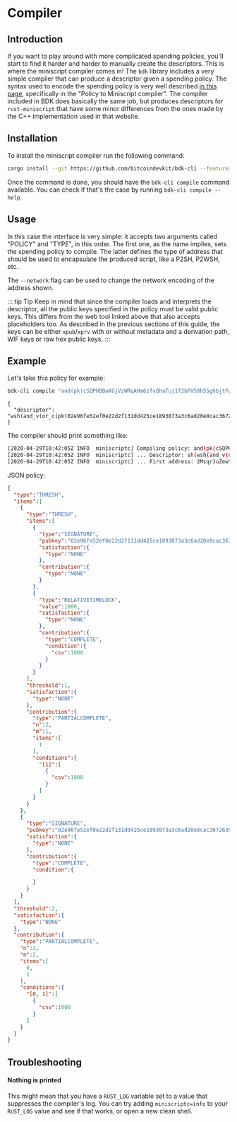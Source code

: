 # Compiler

## Introduction

If you want to play around with more complicated spending policies, you'll start to find it harder and harder to manually create the descriptors. This is where the miniscript compiler comes in! The `bdk` library
includes a very simple compiler that can produce a descriptor given a spending policy. The syntax used to encode the spending policy is very well described [in this page](http://bitcoin.sipa.be/miniscript/),
specifically in the "Policy to Miniscript compiler". The compiler included in BDK does basically the same job, but produces descriptors for `rust-miniscript` that have some minor differences from
the ones made by the C++ implementation used in that website.

## Installation

To install the miniscript compiler run the following command:

```bash
cargo install --git https://github.com/bitcoindevkit/bdk-cli --features="compiler"
```

Once the command is done, you should have the `bdk-cli compile` command available. You can check if that's the case by running `bdk-cli compile --help`.

## Usage

In this case the interface is very simple: it accepts two arguments called "POLICY" and "TYPE", in this order. The first one, as the name implies, sets the spending policy to compile. The latter defines the type
of address that should be used to encapsulate the produced script, like a P2SH, P2WSH, etc.

The `--network` flag can be used to change the network encoding of the address shown.

::: tip Tip
Keep in mind that since the compiler loads and interprets the descriptor, all the public keys specified in the policy must be valid public keys. This differs from the web tool linked above that also accepts
placeholders too. As described in the previous sections of this guide, the keys can be either `xpub`/`xprv` with or without metadata and a derivation path, WIF keys or raw hex public keys.
:::

## Example

Let's take this policy for example:

```bash
bdk-cli compile "and(pk(cSQPHDBwXGjVzWRqAHm6zfvQhaTuj1f2bFH58h55ghbjtFwvmeXR),or(50@pk(02e96fe52ef0e22d2f131dd425ce1893073a3c6ad20e8cac36726393dfb4856a4c),older(1000)))" --type wsh
```
```
{
  "descriptor": "wsh(and_v(or_c(pk(02e96fe52ef0e22d2f131dd425ce1893073a3c6ad20e8cac36726393dfb4856a4c),v:older(1000)),pk(cSQPHDBwXGjVzWRqAHm6zfvQhaTuj1f2bFH58h55ghbjtFwvmeXR)))#v28ceq6h"
}

```

The compiler should print something like:

```bash
[2020-04-29T10:42:05Z INFO  miniscriptc] Compiling policy: and(pk(cSQPHDBwXGjVzWRqAHm6zfvQhaTuj1f2bFH58h55ghbjtFwvmeXR),or(50@pk(02e96fe52ef0e22d2f131dd425ce1893073a3c6ad20e8cac36726393dfb4856a4c),older(1000)))
[2020-04-29T10:42:05Z INFO  miniscriptc] ... Descriptor: sh(wsh(and_v(or_c(c:pk(02e96fe52ef0e22d2f131dd425ce1893073a3c6ad20e8cac36726393dfb4856a4c),v:older(1000)),c:pk(cSQPHDBwXGjVzWRqAHm6zfvQhaTuj1f2bFH58h55ghbjtFwvmeXR))))
[2020-04-29T10:42:05Z INFO  miniscriptc] ... First address: 2MsqrJuZewY3o3ADAy1Uhi5vsBqTANjH3Cf
```

JSON policy:

```json
{
  "type":"THRESH",
  "items":[
    {
      "type":"THRESH",
      "items":[
        {
          "type":"SIGNATURE",
          "pubkey":"02e96fe52ef0e22d2f131dd425ce1893073a3c6ad20e8cac36726393dfb4856a4c",
          "satisfaction":{
            "type":"NONE"
          },
          "contribution":{
            "type":"NONE"
          }
        },
        {
          "type":"RELATIVETIMELOCK",
          "value":1000,
          "satisfaction":{
            "type":"NONE"
          },
          "contribution":{
            "type":"COMPLETE",
            "condition":{
              "csv":1000
            }
          }
        }
      ],
      "threshold":1,
      "satisfaction":{
        "type":"NONE"
      },
      "contribution":{
        "type":"PARTIALCOMPLETE",
        "n":2,
        "m":1,
        "items":[
          1
        ],
        "conditions":{
          "[1]":[
            {
              "csv":1000
            }
          ]
        }
      }
    },
    {
      "type":"SIGNATURE",
      "pubkey":"02e96fe52ef0e22d2f131dd425ce1893073a3c6ad20e8cac36726393dfb4856a4c",
      "satisfaction":{
        "type":"NONE"
      },
      "contribution":{
        "type":"COMPLETE",
        "condition":{

        }
      }
    }
  ],
  "threshold":2,
  "satisfaction":{
    "type":"NONE"
  },
  "contribution":{
    "type":"PARTIALCOMPLETE",
    "n":2,
    "m":2,
    "items":[
      0,
      1
    ],
    "conditions":{
      "[0, 1]":[
        {
          "csv":1000
        }
      ]
    }
  }
}
```

## Troubleshooting

#### Nothing is printed

This might mean that you have a `RUST_LOG` variable set to a value that suppresses the compiler's log. You can try adding `miniscriptc=info` to your `RUST_LOG` value and see if that works, or open a new clean
shell.
